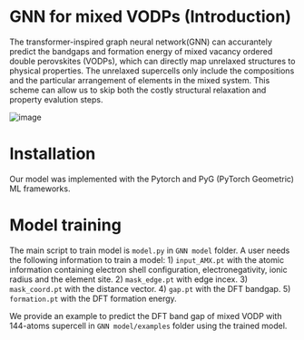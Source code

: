 # GNN for mixed VODPs (Introduction)
The transformer-inspired graph neural network(GNN) can accurantely predict the bandgaps and formation energy of mixed vacancy ordered double perovskites (VODPs), which can directly map unrelaxed structures to physical properties. The unrelaxed supercells only include the compositions and the particular arrangement of elements in the mixed system. This scheme can allow us to skip both the costly structural relaxation and property evalution steps.

![image](https://github.com/user-attachments/assets/b72354ca-b999-4958-a95a-5204cc56cc90)

# Installation
Our model was implemented with the Pytorch and PyG (PyTorch Geometric) ML frameworks.

# Model training
The main script to train model is `model.py` in `GNN model` folder. A user needs the following information to train a model: 1) `input_AMX.pt` with the atomic information containing electron shell configuration, electronegativity, ionic radius and the element site. 2) `mask_edge.pt` with edge incex. 3) `mask_coord.pt` with the distance vector. 4) `gap.pt` with the DFT bandgap. 5) `formation.pt` with the DFT formation energy. 

We provide an example to predict the DFT band gap of mixed VODP with 144-atoms supercell in `GNN model/examples` folder using the trained model. 
